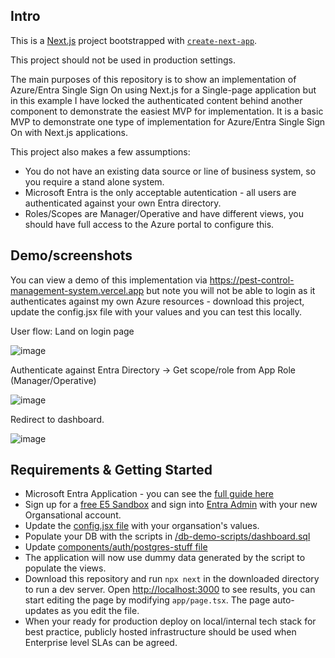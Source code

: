 ## Intro

This is a [Next.js](https://nextjs.org/) project bootstrapped with [`create-next-app`](https://github.com/vercel/next.js/tree/canary/packages/create-next-app).

This project should not be used in production settings. 

The main purposes of this repository is to show an implementation of Azure/Entra Single Sign On using Next.js for a Single-page application but in this example I have locked the authenticated content behind another component to demonstrate the easiest MVP for implementation. It is a basic MVP to demonstrate one type of implementation for Azure/Entra Single Sign On with Next.js applications.

This project also makes a few assumptions:

- You do not have an existing data source or line of business system, so you require a stand alone system.
- Microsoft Entra is the only acceptable autentication - all users are authenticated against your own Entra directory.
- Roles/Scopes are Manager/Operative and have different views, you should have full access to the Azure portal to configure this.

## Demo/screenshots

You can view a demo of this implementation via https://pest-control-management-system.vercel.app but note you will not be able to login as it authenticates against my own Azure resources - download this project, update the config.jsx file with your values and you can test this locally.

User flow: Land on login page

![image](https://github.com/Veeeetzzzz/pest-control-management-system/assets/40268197/eb1bda29-0a8d-47b8-b1b2-9a15cc0fe5a9) 

Authenticate against Entra Directory -> Get scope/role from App Role (Manager/Operative)

![image](https://github.com/Veeeetzzzz/pest-control-management-system/assets/40268197/2fb000dc-affb-48c8-bb69-584e6e93a254)

Redirect to dashboard. 

![image](https://github.com/Veeeetzzzz/pest-control-management-system/assets/40268197/287cc630-2371-45a4-a8b4-4f10e8efa3ce)

## Requirements & Getting Started

- Microsoft Entra Application - you can see the [full guide here](https://learn.microsoft.com/en-gb/entra/identity-platform/quickstart-single-page-app-react-sign-in)
- Sign up for a [free E5 Sandbox](https://learn.microsoft.com/en-us/office/developer-program/microsoft-365-developer-program-get-started) and sign into [Entra Admin](https://entra.microsoft.com/) with your new Organsational account.
- Update the [config.jsx file](https://github.com/Veeeetzzzz/pest-control-management-system/blob/main/src/components/auth/config.tsx) with your organsation's values.
- Populate your DB with the scripts in [/db-demo-scripts/dashboard.sql](https://github.com/Veeeetzzzz/pest-control-management-system/blob/main/db-demo-scripts/dashboard.sql)
- Update [components/auth/postgres-stuff file](https://github.com/Veeeetzzzz/pest-control-management-system/blob/main/src/components/auth/postgres-stuff.tsx)
- The application will now use dummy data generated by the script to populate the views.
- Download this repository and run ```npx next``` in the downloaded directory to run a dev server. Open [http://localhost:3000](http://localhost:3000) to see results, you can start editing the page by modifying `app/page.tsx`. The page auto-updates as you edit the file.
- When your ready for production deploy on local/internal tech stack for best practice, publicly hosted infrastructure should be used when Enterprise level SLAs can be agreed.
